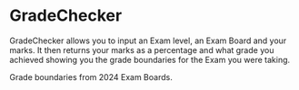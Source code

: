 # GradeChecker

GradeChecker allows you to input an Exam level, an Exam Board and your marks. It then returns your marks as a percentage and what grade you achieved showing you the grade boundaries for the Exam you were taking.


Grade boundaries from 2024 Exam Boards.